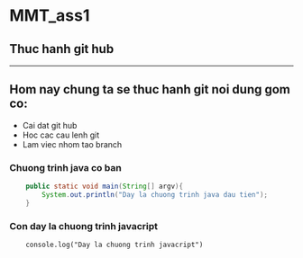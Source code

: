 # MMT_ass1
## Thuc hanh git hub
---
## Hom nay chung ta se thuc hanh git noi dung gom co:
- Cai dat git hub
- Hoc cac cau lenh git
- Lam viec nhom tao branch
### Chuong trinh java co ban
```java
	public static void main(String[] argv){
		System.out.println("Day la chuong trinh java dau tien");
	}
```
### Con day la chuong trinh javacript
```javacript
	console.log("Day la chuong trinh javacript")
```
